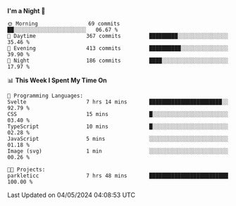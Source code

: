 <!--START_SECTION:waka-->
**I'm a Night 🦉** 

```text
🌞 Morning                69 commits          ██░░░░░░░░░░░░░░░░░░░░░░░   06.67 % 
🌆 Daytime                367 commits         █████████░░░░░░░░░░░░░░░░   35.46 % 
🌃 Evening                413 commits         ██████████░░░░░░░░░░░░░░░   39.90 % 
🌙 Night                  186 commits         ████░░░░░░░░░░░░░░░░░░░░░   17.97 % 
```


📊 **This Week I Spent My Time On** 

```text
💬 Programming Languages: 
Svelte                   7 hrs 14 mins       ███████████████████████░░   92.79 % 
CSS                      15 mins             █░░░░░░░░░░░░░░░░░░░░░░░░   03.40 % 
TypeScript               10 mins             █░░░░░░░░░░░░░░░░░░░░░░░░   02.28 % 
JavaScript               5 mins              ░░░░░░░░░░░░░░░░░░░░░░░░░   01.18 % 
Image (svg)              1 min               ░░░░░░░░░░░░░░░░░░░░░░░░░   00.26 % 

🐱‍💻 Projects: 
parkleticc               7 hrs 48 mins       █████████████████████████   100.00 % 
```


 Last Updated on 04/05/2024 04:08:53 UTC
<!--END_SECTION:waka-->
